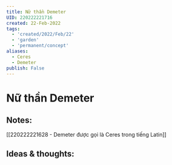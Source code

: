 ```yaml
---
title: Nữ thần Demeter
UID: 220222221716
created: 22-Feb-2022
tags:
  - 'created/2022/Feb/22'
  - 'garden'
  - 'permanent/concept'
aliases:
  - Ceres
  - Demeter
publish: False
---
```

# Nữ thần Demeter

## Notes:
[[220222221628 - Demeter được gọi là Ceres trong tiếng Latin]]

## Ideas & thoughts:


